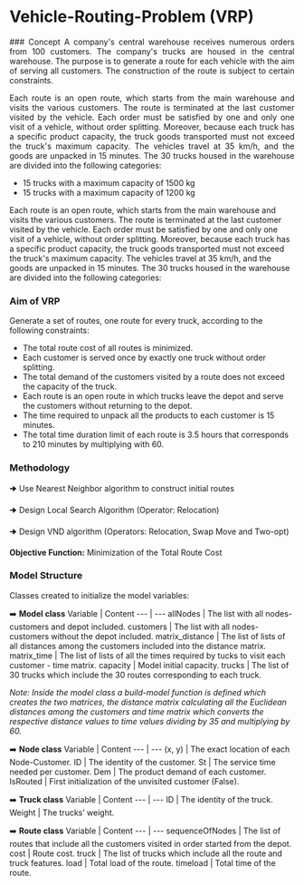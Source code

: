 # Vehicle-Routing-Problem (VRP)

<div style="text-align: justify;">
### Concept
A company's central warehouse receives numerous orders from 100 customers. The company's trucks are housed in the central warehouse. The purpose is to generate a route for each vehicle with the aim of serving all customers. The construction of the route is subject to certain constraints. 

Each route is an open route, which starts from the main warehouse and visits the various customers. The route is terminated at the last customer visited by the vehicle. Each order must be satisfied by one and only one visit of a vehicle, without order splitting. Moreover, because each truck has a specific product capacity, the truck goods transported must not exceed the truck's maximum capacity. The vehicles travel at 35 km/h, and the goods are unpacked in 15 minutes. The 30 trucks housed in the warehouse are divided into the following categories:

* 15 trucks with a maximum capacity of 1500 kg
* 15 trucks with a maximum capacity of 1200 kg

</div>

<div dir="rlt">
Each route is an open route, which starts from the main warehouse and visits the various customers. The route is terminated at the last customer visited by the vehicle. Each order must be satisfied by one and only one visit of a vehicle, without order splitting. Moreover, because each truck has a specific product capacity, the truck goods transported must not exceed the truck's maximum capacity. The vehicles travel at 35 km/h, and the goods are unpacked in 15 minutes. The 30 trucks housed in the warehouse are divided into the following categories:
</div>

### Aim of VRP
Generate a set of routes, one route for every truck, according to the following constraints:
* The total route cost of all routes is minimized.
* Each customer is served once by exactly one truck without order splitting.
* The total demand of the customers visited by a route does not exceed the capacity of the truck.
* Each route is an open route in which trucks leave the depot and serve the customers without returning to the depot.
* The time required to unpack all the products to each customer is 15 minutes.
* The total time duration limit of each route is 3.5 hours that corresponds to 210 minutes by multiplying with 60.


### Methodology
🠊 Use Nearest Neighbor algorithm to construct initial routes

🠊 Design Local Search Algorithm (Operator: Relocation)

🠊 Design VND algorithm (Operators: Relocation, Swap Move and Two-opt)


**Objective Function:** Minimization of the Total Route Cost

### Model Structure

Classes created to initialize the model variables:

:arrow_right: **Model class**
Variable | Content
--- | ---
allNodes | The list with all nodes-customers and depot included.
customers | The list with all nodes-customers without the depot included.
matrix_distance | The list of lists of all distances among the customers included into the distance matrix.
matrix_time | The list of lists of all the times required by tucks to visit each customer - time matrix.
capacity | Model initial capacity.
trucks | The list of 30 trucks which include the 30 routes corresponding to each truck.

*Note: Inside the model class a build-model function is defined which creates the two matrices, the distance matrix calculating all the Euclidean distances among the customers and time matrix which converts the respective distance values to time values dividing by 35 and multiplying by 60.*

:arrow_right: **Node class**
Variable | Content
--- | ---
(x, y) | The exact location of each Node-Customer.
ID | The identity of the customer.
St | The service time needed per customer.
Dem | The product demand of each customer.
IsRouted | First initialization of the unvisited customer (False).

:arrow_right: **Truck class**
Variable | Content
--- | ---
ID | The identity of the truck.
Weight | The trucks’ weight.

:arrow_right: **Route class**
Variable | Content
--- | ---
sequenceOfNodes | The list of routes that include all the customers visited in order started from the depot.
cost | Route cost.
truck | The list of trucks which include all the route and truck features.
load | Total load of the route. 
timeload | Total time of the route.
